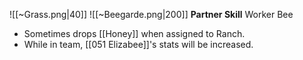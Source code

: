 
![[~Grass.png|40]]
![[~Beegarde.png|200]]
**Partner Skill**
Worker Bee
- Sometimes drops [[Honey]] when assigned to Ranch.
- While in team, [[051 Elizabee]]'s stats will be increased.